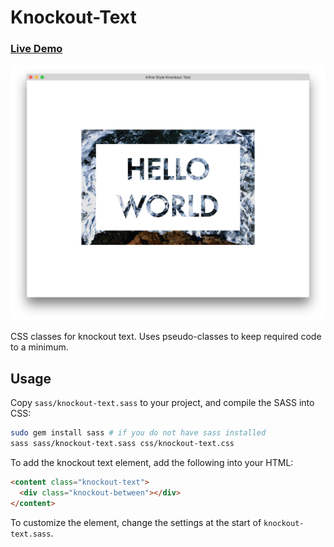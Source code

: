 Knockout-Text
=======

### [Live Demo](http://timhwang21.github.io/knockout-text/index.html)

![Screenshot][screenshot]

CSS classes for knockout text. Uses pseudo-classes to keep required code to a minimum.

## Usage

Copy `sass/knockout-text.sass` to your project, and compile the SASS into CSS:

```bash
sudo gem install sass # if you do not have sass installed
sass sass/knockout-text.sass css/knockout-text.css
```

To add the knockout text element, add the following into your HTML:

```html
<content class="knockout-text">
  <div class="knockout-between"></div>
</content>
```

To customize the element, change the settings at the start of `knockout-text.sass`.

[screenshot]: images/screenshot.png
